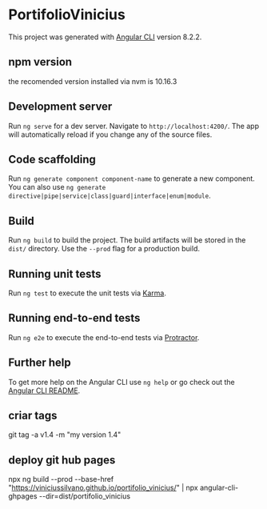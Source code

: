 # PortifolioVinicius

This project was generated with [Angular CLI](https://github.com/angular/angular-cli) version 8.2.2.

## npm version

the recomended version installed via nvm is 10.16.3 
## Development server

Run `ng serve` for a dev server. Navigate to `http://localhost:4200/`. The app will automatically reload if you change any of the source files.

## Code scaffolding

Run `ng generate component component-name` to generate a new component. You can also use `ng generate directive|pipe|service|class|guard|interface|enum|module`.

## Build

Run `ng build` to build the project. The build artifacts will be stored in the `dist/` directory. Use the `--prod` flag for a production build.

## Running unit tests

Run `ng test` to execute the unit tests via [Karma](https://karma-runner.github.io).

## Running end-to-end tests

Run `ng e2e` to execute the end-to-end tests via [Protractor](http://www.protractortest.org/).

## Further help

To get more help on the Angular CLI use `ng help` or go check out the [Angular CLI README](https://github.com/angular/angular-cli/blob/master/README.md).

## criar tags
git tag -a v1.4 -m "my version 1.4"
## deploy git hub pages
npx ng build --prod --base-href "https://viniciussilvano.github.io/portifolio_vinicius/"
|
npx angular-cli-ghpages --dir=dist/portifolio_vinicius
